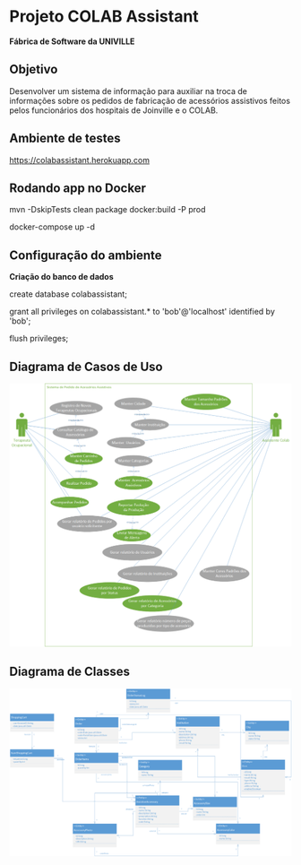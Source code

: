 # Projeto COLAB Assistant
**Fábrica de Software da UNIVILLE**

## Objetivo
Desenvolver um sistema de informação para auxiliar na troca de informações sobre os pedidos de fabricação de acessórios assistivos feitos pelos funcionários dos hospitais de Joinville e o COLAB.

## Ambiente de testes
https://colabassistant.herokuapp.com

## Rodando app no Docker

mvn -DskipTests clean package docker:build -P prod

docker-compose up -d

## Configuração do ambiente
**Criação do banco de dados**

create database colabassistant;

grant all privileges on colabassistant.* to 'bob'@'localhost' identified by 'bob';

flush privileges;

## Diagrama de Casos de Uso
![Diagrama de Casos de Uso](docs/diag_casodeuso_sistemacolab_v4.png)

## Diagrama de Classes
![Diagrama de Classes](docs/diag_classes_sistemacolab_v3.png)

